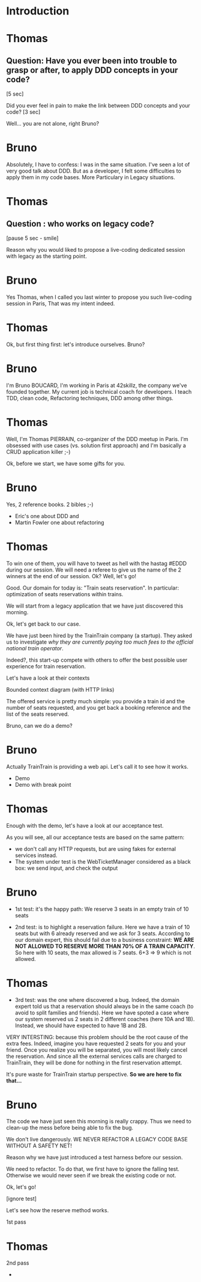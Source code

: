 # Introduction

# Thomas

## Question: Have you ever been into trouble to grasp or after, to apply DDD concepts in your code?
[5 sec]

Did you ever feel in pain to make the link between DDD concepts and your code?
[3 sec]

Well... you are not alone, right Bruno?

# Bruno

Absolutely, I have to confess: I was in the same situation. I've seen a lot of very good talk about DDD. But as a developer, I felt some difficulties to apply them in my code bases. More Particulary in Legacy situations.

# Thomas

## Question : who works on legacy code? 
[pause 5 sec - smile]

Reason why you would liked to propose a live-coding dedicated session with legacy as the starting point.

# Bruno

Yes Thomas, when I called you last winter to propose you such live-coding session in Paris, That was my intent indeed.

# Thomas

Ok, but first thing first: let's introduce ourselves. Bruno?

# Bruno

I'm Bruno BOUCARD, I'm working in Paris at 42skillz, the company we've founded together. My current job is technical coach for developers. I teach TDD, clean code, Refactoring techniques, DDD among other things.

# Thomas

Well, I'm Thomas PIERRAIN, co-organizer of the DDD meetup in Paris. I'm obsessed with use cases (vs. solution first approach) and I'm basically a CRUD application killer ;-)

Ok, before we start, we have some gifts for you.

# Bruno

Yes, 2 reference books. 2 bibles ;-)
 - Eric's one about DDD
 and
 - Martin Fowler one about refactoring

# Thomas

To win one of them, you will have to tweet as hell with the hastag #EDDD during our session. We will need a referee to give us the name of the 2 winners at the end of our session. Ok? Well, let's go!

Good. Our domain for today is: "Train seats reservation". In particular: optimization of seats reservations within trains.

We will start from a legacy application that we have just discovered this morning.

Ok, let's get back to our case.

We have just been hired by the TrainTrain company (a startup). They asked us to investigate *why they are currently paying too much fees to the official national train operator*.

Indeed?, this start-up compete with others to offer the best possible user experience for train reservation.

Let's have a look at their contexts

Bounded context diagram (with HTTP links)

The offered service is pretty much simple: you provide a train id and the number of seats requested, and you get back a booking reference and the list of the seats reserved.

Bruno, can we do a demo?

# Bruno

Actually TrainTrain is providing a web api. Let's call it to see how it works.
 - Demo
 - Demo with break point


# Thomas

Enough with the demo, let's have a look at our acceptance test.

As you will see, all our acceptance tests are based on the same pattern:
- we don't call any HTTP requests, but are using fakes for external services instead.
- The system under test is the WebTicketManager considered as a black box: we send input, and check the output


# Bruno

- 1st test: it's the happy path: We reserve 3 seats in an empty train of 10 seats

- 2nd test: is to highlight a reservation failure. Here we have a train of 10 seats but with 6 already reserved and we ask for 3 seats. According to our domain expert, this should fail due to a business constraint: __WE ARE NOT ALLOWED TO RESERVE MORE THAN 70% OF A TRAIN CAPACITY__. So here with 10 seats, the max allowed is 7 seats. 6+3 => 9 which is not allowed.

# Thomas

- 3rd test: was the one where discovered a bug. Indeed, the domain expert told us that a reservation should always be in the same coach (to avoid to split families and friends). Here we have spoted a case where our system reserved us 2 seats in 2 different coaches (here 10A and 1B). Instead, we should have expected to have 1B and 2B.

VERY INTERSTING: because this problem should be the root cause of the extra fees. Indeed, imagine you have requested 2 seats for you and your friend. Once you realize you will be separated, you will most likely cancel the reservation. And since all the external services calls are charged to TrainTrain, they will be done for nothing in the first reservation attempt.

It's pure waste for TrainTrain startup perspective. __So we are here to fix that...__

# Bruno

The code we have just seen this morning is really crappy. Thus we need to clean-up the mess before being able to fix the bug.

We don't live dangerously. WE NEVER REFACTOR A LEGACY CODE BASE WITHOUT A SAFETY NET!

Reason why we have just introduced a test harness before our session.

We need to refactor. To do that, we first have to ignore the falling test. Otherwise we would never seen if we break the existing code or not.

Ok, let's go!

[ignore test]

Let's see how the reserve method works.

1st pass

# Thomas

2nd pass

-  



